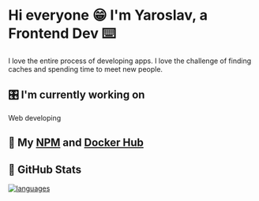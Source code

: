 # Hi everyone  😁  I'm Yaroslav, a Frontend Dev  ⌨️
<!-- ## I'm a Frontend Developer  ⌨️ -->
I love the entire process of developing apps. I love the challenge of finding caches and spending time to meet new people.
## 🎛 I'm currently working on
Web developing
## 📎 My [NPM](https://www.npmjs.com/~yaroslavxx) and [Docker Hub](https://hub.docker.com/u/yaroslavx)
## 🥬  GitHub Stats 
<!-- [![Yaroslav's github stats](https://github-readme-stats.vercel.app/api?username=yaroslavx)](https://github.com/yaroslavx) -->
[![languages](https://github-readme-stats.vercel.app/api/top-langs/?username=yaroslavx&layout=compact&card_width=250&hide_border=true&theme=light)](https://github.com/anuraghazra/github-readme-stats)


